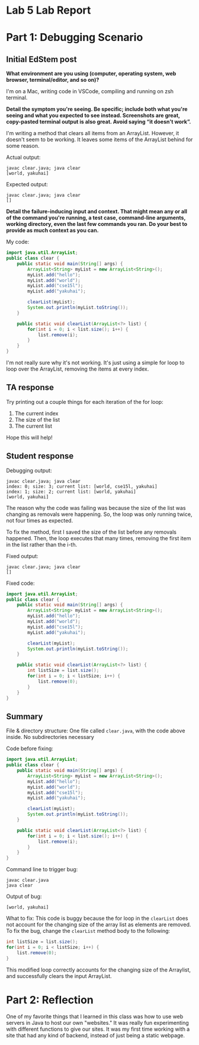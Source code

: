 # Lab 5 Lab Report

# Part 1: Debugging Scenario

## Initial EdStem post

**What environment are you using (computer, operating system, web browser, terminal/editor, and so on)?**

I'm on a Mac, writing code in VSCode, compiling and running on zsh terminal.

**Detail the symptom you're seeing. Be specific; include both what you're seeing and what you expected to see instead. Screenshots are great, copy-pasted terminal output is also great. Avoid saying “it doesn't work”.**

I'm writing a method that clears all items from an ArrayList. However, it doesn't seem to be working. It leaves some items of the ArrayList behind for some reason.

Actual output:
```
javac clear.java; java clear
[world, yakuhai]
```

Expected output:
```
javac clear.java; java clear
[]
```

**Detail the failure-inducing input and context. That might mean any or all of the command you're running, a test case, command-line arguments, working directory, even the last few commands you ran. Do your best to provide as much context as you can.**

My code:

```java
import java.util.ArrayList;
public class clear {
    public static void main(String[] args) {
        ArrayList<String> myList = new ArrayList<String>();
        myList.add("hello");
        myList.add("world");
        myList.add("cse15l");
        myList.add("yakuhai");

        clearList(myList);
        System.out.println(myList.toString());
    }

    public static void clearList(ArrayList<?> list) {
        for(int i = 0; i < list.size(); i++) {
            list.remove(i);
        }
    }
}
```

I'm not really sure why it's not working. It's just using a simple for loop to loop over the ArrayList, removing the items at every index.

## TA response

Try printing out a couple things for each iteration of the for loop:

1) The current index
2) The size of the list
3) The current list

Hope this will help!

## Student response

Debugging output:

```
javac clear.java; java clear
index: 0; size: 3; current list: [world, cse15l, yakuhai]
index: 1; size: 2; current list: [world, yakuhai]
[world, yakuhai]
```

The reason why the code was failing was because the size of the list was changing as removals were happening. So, the loop was only running twice, not four times as expected.

To fix the method, first I saved the size of the list before any removals happened. Then, the loop executes that many times, removing the first item in the list rather than the i-th.

Fixed output:

```
javac clear.java; java clear
[]
```

Fixed code:

```java
import java.util.ArrayList;
public class clear {
    public static void main(String[] args) {
        ArrayList<String> myList = new ArrayList<String>();
        myList.add("hello");
        myList.add("world");
        myList.add("cse15l");
        myList.add("yakuhai");

        clearList(myList);
        System.out.println(myList.toString());
    }

    public static void clearList(ArrayList<?> list) {
        int listSize = list.size();
        for(int i = 0; i < listSize; i++) {
            list.remove(0);
        }
    }
}
```

## Summary

File & directory structure: One file called `clear.java`, with the code above inside. No subdirectories necessary

Code before fixing:

```java
import java.util.ArrayList;
public class clear {
    public static void main(String[] args) {
        ArrayList<String> myList = new ArrayList<String>();
        myList.add("hello");
        myList.add("world");
        myList.add("cse15l");
        myList.add("yakuhai");

        clearList(myList);
        System.out.println(myList.toString());
    }

    public static void clearList(ArrayList<?> list) {
        for(int i = 0; i < list.size(); i++) {
            list.remove(i);
        }
    }
}
```

Command line to trigger bug:

```
javac clear.java
java clear
```

Output of bug:

```
[world, yakuhai]
```

What to fix: This code is buggy because the for loop in the `clearList` does not account for the changing size of the array list as elements are removed. To fix the bug, change the `clearList` method body to the following:

```java
int listSize = list.size();
for(int i = 0; i < listSize; i++) {
    list.remove(0);
}
```

This modified loop correctly accounts for the changing size of the Arraylist, and successfully clears the input ArrayList.

# Part 2: Reflection

One of my favorite things that I learned in this class was how to use web servers in Java to host our own "websites." It was really fun experimenting with different functions to give our sites. It was my first time working with a site that had any kind of backend, instead of just being a static webpage.

